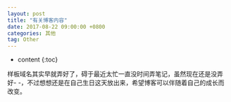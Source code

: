 ```yaml
---
layout: post
title: "有关博客内容"
date: 2017-08-22 09:00:00 +0800
categories: 其他
tag: Other
---
```

* content
{:toc}

样板域名其实早就弄好了，碍于最近太忙一直没时间弄笔记，虽然现在还是没弄好-  -，不过想想还是在自己生日这天放出来，希望博客可以伴随着自己的成长而改变。

